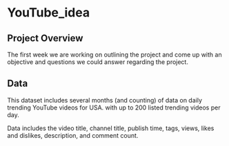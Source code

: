 # YouTube_idea
## Project Overview
The first week we are working on outlining the project and come up with an objective and questions we could answer regarding the project.

## Data
This dataset includes several months (and counting) of data on daily trending YouTube videos for USA. with up to 200 listed trending videos per day.

Data includes the video title, channel title, publish time, tags, views, likes and dislikes, description, and comment count.


